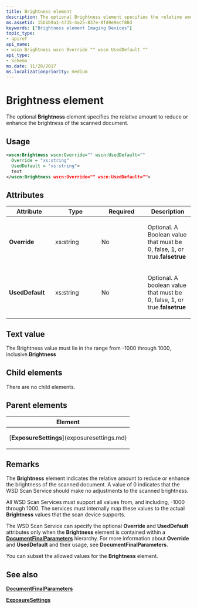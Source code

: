 ```yaml
---
title: Brightness element
description: The optional Brightness element specifies the relative amount to reduce or enhance the brightness of the scanned document.
ms.assetid: 15b1b9a1-4735-4a25-837e-8fd9e9ecf88d
keywords: ["Brightness element Imaging Devices"]
topic_type:
- apiref
api_name:
- wscn Brightness wscn Override "" wscn UsedDefault ""
api_type:
- Schema
ms.date: 11/28/2017
ms.localizationpriority: medium
---
```


# Brightness element


The optional **Brightness** element specifies the relative amount to reduce or enhance the brightness of the scanned document.

Usage
-----

```xml
<wscn:Brightness wscn:Override="" wscn:UsedDefault=""
  Override = "xs:string"
  UsedDefault = "xs:string">
  text
</wscn:Brightness wscn:Override="" wscn:UsedDefault="">
```

Attributes
----------

<table>
<colgroup>
<col width="25%" />
<col width="25%" />
<col width="25%" />
<col width="25%" />
</colgroup>
<thead>
<tr class="header">
<th>Attribute</th>
<th>Type</th>
<th>Required</th>
<th>Description</th>
</tr>
</thead>
<tbody>
<tr class="odd">
<td><p><strong><strong>Override</strong></strong></p></td>
<td><p>xs:string</p></td>
<td><p>No</p></td>
<td><p></p>
<p>Optional. A Boolean value that must be 0, false, 1, or true.<strong>falsetrue</strong></p></td>
</tr>
<tr class="even">
<td><p><strong><strong>UsedDefault</strong></strong></p></td>
<td><p>xs:string</p></td>
<td><p>No</p></td>
<td><p></p>
<p>Optional. A boolean value that must be 0, false, 1, or true.<strong>falsetrue</strong></p></td>
</tr>
</tbody>
</table>

Text value
----------

The Brightness value must lie in the range from -1000 through 1000, inclusive.**Brightness**

## Child elements


There are no child elements.

## Parent elements


<table>
<colgroup>
<col width="100%" />
</colgroup>
<thead>
<tr class="header">
<th>Element</th>
</tr>
</thead>
<tbody>
<tr class="odd">
<td><p>[<strong>ExposureSettings</strong>](exposuresettings.md)</p></td>
</tr>
</tbody>
</table>

Remarks
-------

The **Brightness** element indicates the relative amount to reduce or enhance the brightness of the scanned document. A value of 0 indicates that the WSD Scan Service should make no adjustments to the scanned brightness.

All WSD Scan Services must support all values from, and including, -1000 through 1000. The services must internally map these values to the actual **Brightness** values that the scan device supports.

The WSD Scan Service can specify the optional **Override** and **UsedDefault** attributes only when the **Brightness** element is contained within a [**DocumentFinalParameters**](documentfinalparameters.md) hierarchy. For more information about **Override** and **UsedDefault** and their usage, see **DocumentFinalParameters**.

You can subset the allowed values for the **Brightness** element.

## See also


[**DocumentFinalParameters**](documentfinalparameters.md)

[**ExposureSettings**](exposuresettings.md)

 

 






